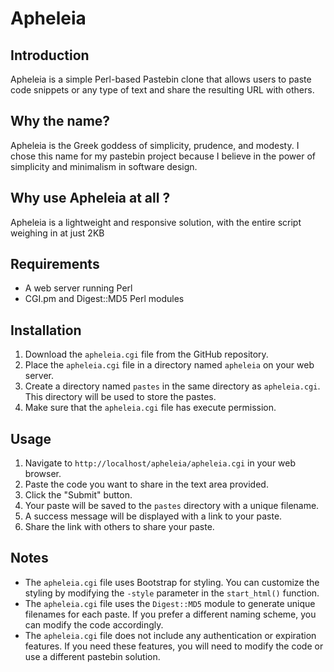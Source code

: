 # Apheleia

## Introduction

Apheleia is a simple Perl-based Pastebin clone that allows users to paste code snippets or any type of text and share the resulting URL with others.

## Why the name?
Apheleia is the Greek goddess of simplicity, prudence, and modesty. I chose this name for my pastebin project because I believe in the power of simplicity and minimalism in software design.

## Why use Apheleia at all ? 

Apheleia is a lightweight and responsive solution, with the entire script weighing in at just 2KB

## Requirements

- A web server running Perl
- CGI.pm and Digest::MD5 Perl modules

## Installation

1. Download the `apheleia.cgi` file from the GitHub repository.
2. Place the `apheleia.cgi` file in a directory named `apheleia` on your web server.
3. Create a directory named `pastes` in the same directory as `apheleia.cgi`. This directory will be used to store the pastes.
4. Make sure that the `apheleia.cgi` file has execute permission.

## Usage

1. Navigate to `http://localhost/apheleia/apheleia.cgi` in your web browser.
2. Paste the code you want to share in the text area provided.
3. Click the "Submit" button.
4. Your paste will be saved to the `pastes` directory with a unique filename.
5. A success message will be displayed with a link to your paste.
6. Share the link with others to share your paste.

## Notes

- The `apheleia.cgi` file uses Bootstrap for styling. You can customize the styling by modifying the `-style` parameter in the `start_html()` function.
- The `apheleia.cgi` file uses the `Digest::MD5` module to generate unique filenames for each paste. If you prefer a different naming scheme, you can modify the code accordingly.
- The `apheleia.cgi` file does not include any authentication or expiration features. If you need these features, you will need to modify the code or use a different pastebin solution.


